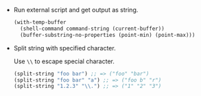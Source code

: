 * Run external script and get output as string.

  ```lisp
  (with-temp-buffer
    (shell-command command-string (current-buffer))
    (buffer-substring-no-properties (point-min) (point-max)))
  ```
* Split string with specified character.

  Use `\\` to escape special character.
  ```lisp
  (split-string "foo bar") ;; => ("foo" "bar")
  (split-string "foo bar" "a") ;; => ("foo b" "r")
  (split-string "1.2.3" "\\.") ;; => ("1" "2" "3")
  ```
